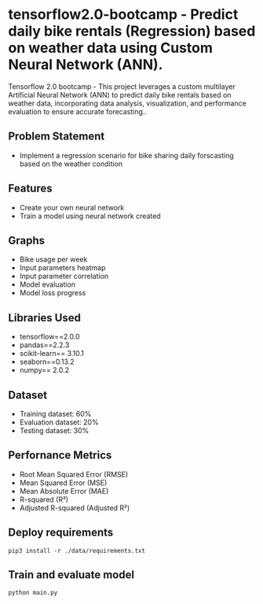 # tensorflow2.0-bootcamp - Predict daily bike rentals (Regression) based on weather data using Custom Neural Network (ANN).
Tensorflow 2.0 bootcamp - This project leverages a custom multilayer Artificial Neural Network (ANN) to predict daily bike rentals based on weather data, incorporating data analysis, visualization, and performance evaluation to ensure accurate forecasting..


## Problem Statement
* Implement a regression scenario for bike sharing daily forscasting based on the weather condition

## Features
* Create your own neural network
* Train a model using neural network created

## Graphs
* Bike usage per week
* Input parameters heatmap
* Input parameter correlation
* Model evaluation
* Model loss progress

## Libraries Used
* tensorflow==2.0.0
* pandas==2.2.3
* scikit-learn== 3.10.1
* seaborn==0.13.2
* numpy== 2.0.2

## Dataset
* Training dataset: 60%
* Evaluation dataset: 20%
* Testing dataset: 30%

## Perfornance Metrics
* Root Mean Squared Error (RMSE)
* Mean Squared Error (MSE)
* Mean Absolute Error (MAE)
* R-squared (R²)
* Adjusted R-squared (Adjusted R²)

## Deploy requirements
```
pip3 install -r ./data/requirements.txt
```
## Train and evaluate model
```
python main.py
```